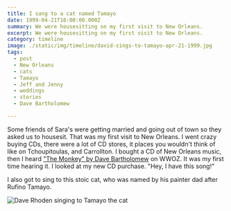 ```yaml
---
title: I sang to a cat named Tamayo
date: 1999-04-21T16:00:00.000Z
summary: We were housesitting on my first visit to New Orleans.
excerpt: We were housesitting on my first visit to New Orleans.
category: timeline
image: ./static/img/timeline/david-sings-to-tamayo-apr-21-1999.jpg
tags:
  - post 
  - New Orleans
  - cats
  - Tamayo
  - Jeff and Jenny
  - weddings
  - stories
  - Dave Bartholomew

---
```


Some friends of Sara's were getting married and going out of town so they asked us to housesit. That was my first visit to New Orleans. I went crazy buying CDs, there were a lot of CD stores, it places you wouldn't think of like on Tchoupitoulas, and Carrollton. I bought a CD of New Orleans music, then I heard ["The Monkey" by Dave Bartholomew](https://www.youtube.com/watch?v=LNjuxtjtuWg) on WWOZ. It was my first time hearing it. I looked at my new CD purchase. "Hey, I have this song!" 

I also got to sing to this stoic cat, who was named by his painter dad after Rufino Tamayo. 

![Dave Rhoden singing to Tamayo the cat](/static/img/timeline/david-sings-to-tamayo-apr-21-1999.jpg "Dave Rhoden singing to Tamayo the cat")